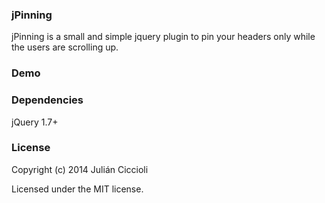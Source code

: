 ### jPinning
jPinning is a small and simple jquery plugin to pin your headers only while the users are scrolling up.

### Demo


### Dependencies
jQuery 1.7+

### License
Copyright (c) 2014 Julián Ciccioli

Licensed under the MIT license.
